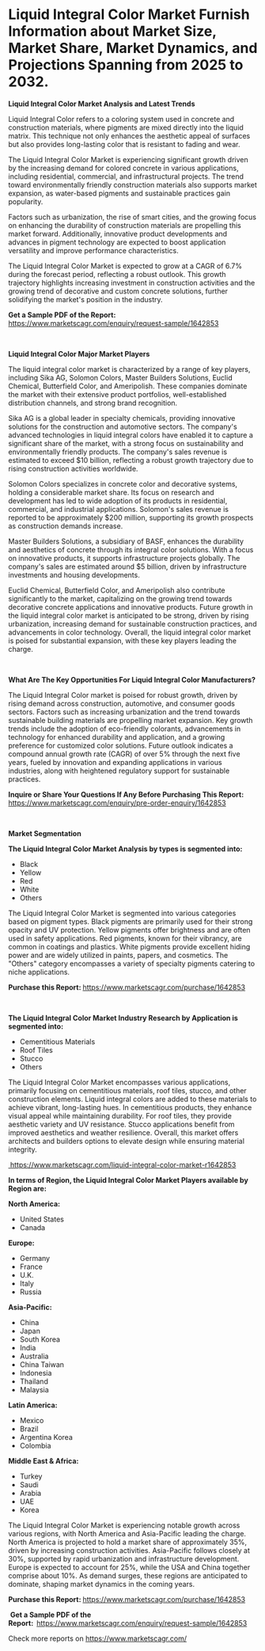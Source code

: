 <p><h1>Liquid Integral Color Market Furnish Information about Market Size, Market Share, Market Dynamics, and Projections Spanning from 2025 to 2032.</h1></p><p><strong>Liquid Integral Color Market Analysis and Latest Trends</strong></p>
<p><p>Liquid Integral Color refers to a coloring system used in concrete and construction materials, where pigments are mixed directly into the liquid matrix. This technique not only enhances the aesthetic appeal of surfaces but also provides long-lasting color that is resistant to fading and wear.</p><p>The Liquid Integral Color Market is experiencing significant growth driven by the increasing demand for colored concrete in various applications, including residential, commercial, and infrastructural projects. The trend toward environmentally friendly construction materials also supports market expansion, as water-based pigments and sustainable practices gain popularity.</p><p>Factors such as urbanization, the rise of smart cities, and the growing focus on enhancing the durability of construction materials are propelling this market forward. Additionally, innovative product developments and advances in pigment technology are expected to boost application versatility and improve performance characteristics.</p><p>The Liquid Integral Color Market is expected to grow at a CAGR of 6.7% during the forecast period, reflecting a robust outlook. This growth trajectory highlights increasing investment in construction activities and the growing trend of decorative and custom concrete solutions, further solidifying the market's position in the industry.</p></p>
<p><strong>Get a Sample PDF of the Report:&nbsp;</strong> <a href="https://www.marketscagr.com/enquiry/request-sample/1642853?utm_campaign=1869&utm_medium=2&utm_source=Github&utm_content=ia&utm_term=12012025&utm_id=liquid-integral-color">https://www.marketscagr.com/enquiry/request-sample/1642853</a></p>
<p>&nbsp;</p>
<p><strong>Liquid Integral Color Major Market Players</strong></p>
<p><p>The liquid integral color market is characterized by a range of key players, including Sika AG, Solomon Colors, Master Builders Solutions, Euclid Chemical, Butterfield Color, and Ameripolish. These companies dominate the market with their extensive product portfolios, well-established distribution channels, and strong brand recognition.</p><p>Sika AG is a global leader in specialty chemicals, providing innovative solutions for the construction and automotive sectors. The company's advanced technologies in liquid integral colors have enabled it to capture a significant share of the market, with a strong focus on sustainability and environmentally friendly products. The company's sales revenue is estimated to exceed $10 billion, reflecting a robust growth trajectory due to rising construction activities worldwide.</p><p>Solomon Colors specializes in concrete color and decorative systems, holding a considerable market share. Its focus on research and development has led to wide adoption of its products in residential, commercial, and industrial applications. Solomon's sales revenue is reported to be approximately $200 million, supporting its growth prospects as construction demands increase.</p><p>Master Builders Solutions, a subsidiary of BASF, enhances the durability and aesthetics of concrete through its integral color solutions. With a focus on innovative products, it supports infrastructure projects globally. The company's sales are estimated around $5 billion, driven by infrastructure investments and housing developments.</p><p>Euclid Chemical, Butterfield Color, and Ameripolish also contribute significantly to the market, capitalizing on the growing trend towards decorative concrete applications and innovative products. Future growth in the liquid integral color market is anticipated to be strong, driven by rising urbanization, increasing demand for sustainable construction practices, and advancements in color technology. Overall, the liquid integral color market is poised for substantial expansion, with these key players leading the charge.</p></p>
<p>&nbsp;</p>
<p><strong>What Are The Key Opportunities For Liquid Integral Color Manufacturers?</strong></p>
<p><p>The Liquid Integral Color market is poised for robust growth, driven by rising demand across construction, automotive, and consumer goods sectors. Factors such as increasing urbanization and the trend towards sustainable building materials are propelling market expansion. Key growth trends include the adoption of eco-friendly colorants, advancements in technology for enhanced durability and application, and a growing preference for customized color solutions. Future outlook indicates a compound annual growth rate (CAGR) of over 5% through the next five years, fueled by innovation and expanding applications in various industries, along with heightened regulatory support for sustainable practices.</p></p>
<p><strong>Inquire or Share Your Questions If Any Before Purchasing This Report:</strong> <a href="https://www.marketscagr.com/enquiry/pre-order-enquiry/1642853?utm_campaign=1869&utm_medium=2&utm_source=Github&utm_content=ia&utm_term=12012025&utm_id=liquid-integral-color">https://www.marketscagr.com/enquiry/pre-order-enquiry/1642853</a></p>
<p>&nbsp;</p>
<p><strong>Market Segmentation</strong></p>
<p><strong>The Liquid Integral Color Market Analysis by types is segmented into:</strong></p>
<p><ul><li>Black</li><li>Yellow</li><li>Red</li><li>White</li><li>Others</li></ul></p>
<p><p>The Liquid Integral Color Market is segmented into various categories based on pigment types. Black pigments are primarily used for their strong opacity and UV protection. Yellow pigments offer brightness and are often used in safety applications. Red pigments, known for their vibrancy, are common in coatings and plastics. White pigments provide excellent hiding power and are widely utilized in paints, papers, and cosmetics. The "Others" category encompasses a variety of specialty pigments catering to niche applications.</p></p>
<p><strong>Purchase this Report:&nbsp;</strong><a href="https://www.marketscagr.com/purchase/1642853?utm_campaign=1869&utm_medium=2&utm_source=Github&utm_content=ia&utm_term=12012025&utm_id=liquid-integral-color">https://www.marketscagr.com/purchase/1642853</a></p>
<p>&nbsp;</p>
<p><strong>The Liquid Integral Color Market Industry Research by Application is segmented into:</strong></p>
<p><ul><li>Cementitious Materials</li><li>Roof Tiles</li><li>Stucco</li><li>Others</li></ul></p>
<p><p>The Liquid Integral Color Market encompasses various applications, primarily focusing on cementitious materials, roof tiles, stucco, and other construction elements. Liquid integral colors are added to these materials to achieve vibrant, long-lasting hues. In cementitious products, they enhance visual appeal while maintaining durability. For roof tiles, they provide aesthetic variety and UV resistance. Stucco applications benefit from improved aesthetics and weather resilience. Overall, this market offers architects and builders options to elevate design while ensuring material integrity.</p></p>
<p><a href="https://www.marketscagr.com/liquid-integral-color-market-r1642853?utm_campaign=1869&utm_medium=2&utm_source=Github&utm_content=ia&utm_term=12012025&utm_id=liquid-integral-color">&nbsp;https://www.marketscagr.com/liquid-integral-color-market-r1642853</a></p>
<p><strong>In terms of Region, the Liquid Integral Color Market Players available by Region are:</strong></p>
<p>
    <p> <strong> North America: </strong>
        <ul>
            <li>United States</li>
            <li>Canada</li>
        </ul>
        </p> 
    <p> <strong> Europe: </strong>
        <ul>
            <li>Germany</li>
            <li>France</li>
            <li>U.K.</li>
            <li>Italy</li>
            <li>Russia</li>
        </ul>
        </p> 
    <p> <strong> Asia-Pacific: </strong>
        <ul>
            <li>China</li>
            <li>Japan</li>
            <li>South Korea</li>
            <li>India</li>
            <li>Australia</li>
            <li>China Taiwan</li>
            <li>Indonesia</li>
            <li>Thailand</li>
            <li>Malaysia</li>
        </ul>
        </p> 
    <p> <strong> Latin America: </strong>
        <ul>
            <li>Mexico</li>
            <li>Brazil</li>
            <li>Argentina Korea</li>
            <li>Colombia</li>
        </ul>
        </p> 
    <p> <strong> Middle East & Africa: </strong>
        <ul>
            <li>Turkey</li>
            <li>Saudi</li>
            <li>Arabia</li>
            <li>UAE</li>
            <li>Korea</li>
        </ul>
    </p>
    </p>
<p><p>The Liquid Integral Color Market is experiencing notable growth across various regions, with North America and Asia-Pacific leading the charge. North America is projected to hold a market share of approximately 35%, driven by increasing construction activities. Asia-Pacific follows closely at 30%, supported by rapid urbanization and infrastructure development. Europe is expected to account for 25%, while the USA and China together comprise about 10%. As demand surges, these regions are anticipated to dominate, shaping market dynamics in the coming years.</p></p>
<p><strong>Purchase this Report: </strong><a href="https://www.marketscagr.com/purchase/1642853?utm_campaign=1869&utm_medium=2&utm_source=Github&utm_content=ia&utm_term=12012025&utm_id=liquid-integral-color">https://www.marketscagr.com/purchase/1642853</a></p>
<p>&nbsp;<strong>Get a Sample PDF of the Report:&nbsp;&nbsp;</strong><a href="https://www.marketscagr.com/enquiry/request-sample/1642853?utm_campaign=1869&utm_medium=2&utm_source=Github&utm_content=ia&utm_term=12012025&utm_id=liquid-integral-color">https://www.marketscagr.com/enquiry/request-sample/1642853</a></p>
<p><strong></strong></p>
<p>Check more reports on <a href="https://www.marketscagr.com/?utm_campaign=1869&utm_medium=2&utm_source=Github&utm_content=ia&utm_term=12012025&utm_id=liquid-integral-color">https://www.marketscagr.com/</a></p>